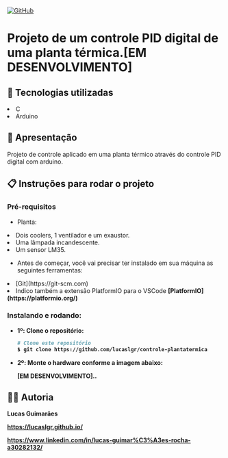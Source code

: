 <a href="./LICENSE">![GitHub](https://img.shields.io/badge/license-MIT-green)</a>

# Projeto de um controle PID digital de uma planta térmica.[EM DESENVOLVIMENTO]

## :rocket: Tecnologias utilizadas

<li>C</li>
<li>Arduino</li>

## :loudspeaker: Apresentação

Projeto de controle aplicado em uma planta térmico através do controle PID digital com arduino.

## :clipboard: Instruções para rodar o projeto

### Pré-requisitos

- Planta:
<li>Dois coolers, 1 ventilador e um exaustor.</li>
<li>Uma lâmpada incandescente.</li>
<li>Um sensor LM35.</li>

- Antes de começar, você vai precisar ter instalado em sua máquina as seguintes ferramentas:

<li>[Git](https://git-scm.com)</li>
<li>Indico também a extensão PlatformIO para o VSCode <b>[PlatformIO](https://platformio.org/)</li>

### Instalando e rodando:

- 1º: Clone o repositório:
  
  ```bash
  # Clone este repositório
  $ git clone https://github.com/lucaslgr/controle-plantatermica
  ```

- 2º: Monte o hardware conforme a imagem abaixo:

  [EM DESENVOLVIMENTO]..

## :man_technologist: Autoria

Lucas Guimarães

https://lucaslgr.github.io/

https://www.linkedin.com/in/lucas-guimar%C3%A3es-rocha-a30282132/